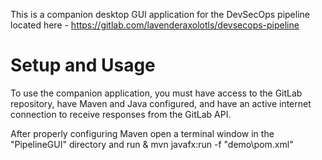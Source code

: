 This is a companion desktop GUI application for the DevSecOps pipeline located here - https://gitlab.com/lavenderaxolotls/devsecops-pipeline

# Setup and Usage
To use the companion application, you must have access to the GitLab repository, have Maven and Java configured, and have an active internet connection to receive responses from the GitLab API.

After properly configuring Maven open a terminal window in the "PipelineGUI" directory and run & mvn javafx:run -f "demo\pom.xml"
